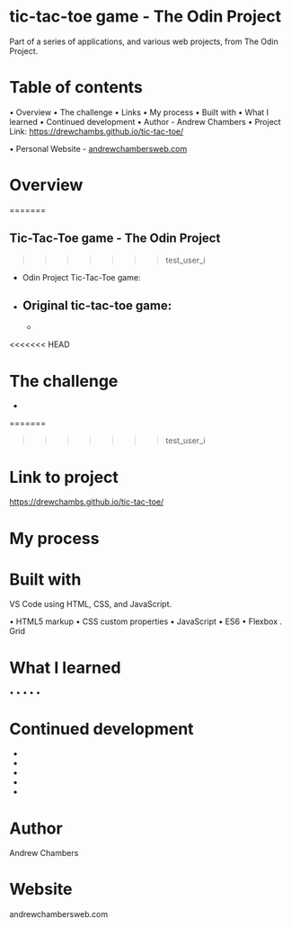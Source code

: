# tic-tac-toe game - The Odin Project

Part of a series of applications, and various web projects, from The Odin Project.

# Table of contents

• Overview
• The challenge
• Links
• My process
• Built with
• What I learned
• Continued development
• Author - Andrew Chambers
• Project Link:
https://drewchambs.github.io/tic-tac-toe/

• Personal Website - [andrewchambersweb.com](https://andrewchambersweb.com/)

# Overview

=======

## Tic-Tac-Toe game - The Odin Project

> > > > > > > test_user_i

- Odin Project Tic-Tac-Toe game:
- Original tic-tac-toe game:
  -
  -

<<<<<<< HEAD

# The challenge

-

=======

> > > > > > > test_user_i

# Link to project

https://drewchambs.github.io/tic-tac-toe/

# My process

# Built with

VS Code using HTML, CSS, and JavaScript.

• HTML5 markup
• CSS custom properties
• JavaScript
• ES6
• Flexbox
. Grid

# What I learned

•
•
•
•
•

# Continued development

-
-
-
-
-

# Author

Andrew Chambers

# Website

andrewchambersweb.com
